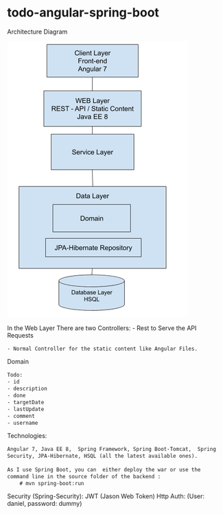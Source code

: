 # todo-angular-spring-boot

Architecture Diagram

![Test Image 1](Architecture.png)

In the Web Layer There are two Controllers:
    - Rest to Serve the API Requests
    
    - Normal Controller for the static content like Angular Files.


Domain 

	Todo:
    - id
    - description
    - done
    - targetDate
    - lastUpdate
    - comment
    - username


Technologies:

    Angular 7, Java EE 8,  Spring Framework, Spring Boot-Tomcat,  Spring Security, JPA-Hibernate, HSQL (all the latest available ones).

    As I use Spring Boot, you can  either deploy the war or use the command line in the source folder of the backend :
	    # mvn spring-boot:run

Security (Spring-Security):
    JWT (Jason Web Token) Http Auth: (User: daniel, password: dummy)

